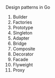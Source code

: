 Design patterns in Go

1) Builder
2) Factories
3) Prototype
4) Singleton
5) Adapter
6) Bridge
7) Composite
8) Decorator
9) Facade
10) Flyweight
11) Proxy